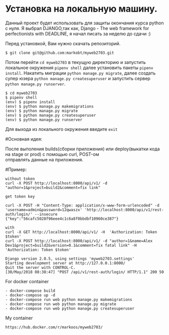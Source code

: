 # Установка на локальную машину.
Данный проект будет использовать для защиты окончания курса python c нуля.
Я выбрал DJANGO,так как, Django - The web framework for perfectionists with  DEADLINE, я начал писать за неделю до сдачи :)

Перед установкой, Вам нужно скачать репозиторий.

```
$ git clone git@github.com:markobt/myweb2703.git
```

Потом перейти  `cd myweb2703` в текущую директорию и запустить локальное окружения `pipenv shell` далее установить пакеты `pipenv install`.
Накатить миграции `python manage.py migrate`, далее создать супер юзера `python manage.py createsuperuser` и запустить сервер `python manage.py runserver`.

```
$ cd myweb2703
$ pipenv shell
(env) $ pipenv install
(env) $ python manage.py makemigrations
(env) $ python manage.py migrate
(env) $ python manage.py createsuperuser
(env) $ python manage.py runserver
```

Для выхода из локального окружения введите `exit`

#Основная идея:

После выполения builds(сборки приложения) или deploy(выкатки кода на stage or prod)  с помощью curl, POST-ом \
отправлять данные на приложения.

#Пример:

```
without token
curl -X POST http://localhost:8000/api/v1/ -d "author=1&project=build2&comment=fix link"

get token key

curl -X POST -H "Content-Type: application/x-www-form-urlencoded" -d 'username=admin&password=12qwaszx' 'http://localhost:8000/api/v1/rest-auth/login/' --insecure
{"key":"56cafc5028f96eee4c1c6a8f0bbdbf10960ce387"}

with
curl -X GET http://localhost:8000/api/v1/ -H  'Authorization: Token $token'
curl -X POST http://localhost:8000/api/v1/ -d "author=1&name=Alex Dev1&project=build2&version=0.1&comment=fix fatal link" -H 'Authorization: Token $token'
```

```
Django version 2.0.5, using settings 'myweb2703.settings'
Starting development server at http://127.0.0.1:8000/
Quit the server with CONTROL-C.
[30/May/2018 08:38:47] "POST /api/v1/rest-auth/login/ HTTP/1.1" 200 50
```

For docker container

```
- docker-compose build
- docker-compose up -d
- docker-compose run web python manage.py makemigrations
- docker-compose run web python manage.py migrate
- docker-compose run web python manage.py createsuperuser
```

My container

```
https://hub.docker.com/r/markoos/myweb2703/
```
